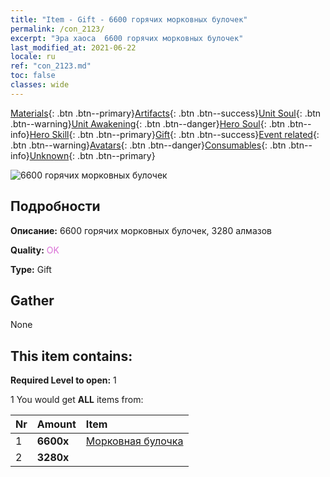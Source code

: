 ```yaml
---
title: "Item - Gift - 6600 горячих морковных булочек"
permalink: /con_2123/
excerpt: "Эра хаоса  6600 горячих морковных булочек"
last_modified_at: 2021-06-22
locale: ru
ref: "con_2123.md"
toc: false
classes: wide
---
```

 [Materials](/ItemsRU/){: .btn .btn--primary}[Artifacts](/ItemsRU/Artifacts/){: .btn .btn--success}[Unit Soul](/ItemsRU/UnitSoul/){: .btn .btn--warning}[Unit Awakening](/ItemsRU/UnitAwakening/){: .btn .btn--danger}[Hero Soul](/ItemsRU/HeroSoul/){: .btn .btn--info}[Hero Skill](/ItemsRU/HeroSkill/){: .btn .btn--primary}[Gift](/ItemsRU/Gift/){: .btn .btn--success}[Event related](/ItemsRU/Events/){: .btn .btn--warning}[Avatars](/ItemsRU/Avatars/){: .btn .btn--danger}[Consumables](/ItemsRU/Consumables/){: .btn .btn--info}[Unknown](/ItemsRU/Unknown/){: .btn .btn--primary}

 ![6600 горячих морковных булочек](/images/t/i_907590.png)

## Подробности
 **Описание:** 6600 горячих морковных булочек, 3280 алмазов

 **Quality:** <span style="color: #DA70D6">OK</span>

 **Type:** Gift

## Gather

  None

## This item contains:

 **Required Level to open:** 1

 1 You would get **ALL** items  from:

  | Nr | Amount |     Item    |
  |:---|:-------|:------------|
  | 1 |  **6600x** | [Морковная булочка](/ItemsRU/con_2119/) |  | 
  | 2 |  **3280x** | <i class="fas fa-gem"/> |  | 
